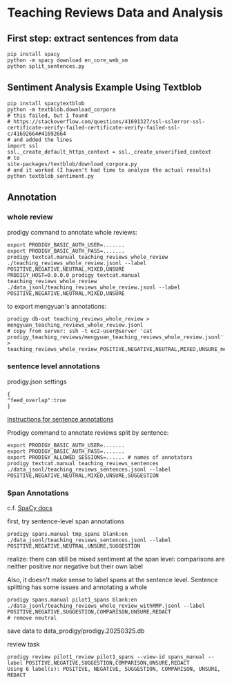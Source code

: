 # Teaching Reviews Data and Analysis

## First step: extract sentences from data

```
pip install spacy
python -m spacy download en_core_web_sm
python split_sentences.py
```

## Sentiment Analysis Example Using Textblob

```
pip install spacytextblob
python -m textblob.download_corpora
# this failed, but I found
# https://stackoverflow.com/questions/41691327/ssl-sslerror-ssl-certificate-verify-failed-certificate-verify-failed-ssl-c/41692664#41692664
# and added the lines
import ssl
ssl._create_default_https_context = ssl._create_unverified_context
# to
site-packages/textblob/download_corpora.py
# and it worked (I haven't had time to analyze the actual results)
python textblob_sentiment.py

```


## Annotation

### whole review

prodigy command to annotate whole reviews:

```
export PRODIGY_BASIC_AUTH_USER=.......
export PRODIGY_BASIC_AUTH_PASS=.......
prodigy textcat.manual teaching_reviews_whole_review ./teaching_reviews_whole_review.jsonl --label POSITIVE,NEGATIVE,NEUTRAL,MIXED,UNSURE
PRODIGY_HOST=0.0.0.0 prodigy textcat.manual teaching_reviews_whole_review ./data_jsonl/teaching_reviews_whole_review.jsonl --label POSITIVE,NEGATIVE,NEUTRAL,MIXED,UNSURE
```

to export mengyuan's annotations:

```
prodigy db-out teaching_reviews_whole_review > mengyuan_teaching_reviews_whole_review.jsonl
# copy from server: ssh -t ec2-user@server 'cat prodigy_teaching_reviews/mengyuan_teaching_reviews_whole_review.jsonl' > teaching_reviews_whole_review_POSITIVE,NEGATIVE,NEUTRAL,MIXED,UNSURE_mengyuan_20240327.jsonl
```

### sentence level annotations


prodigy.json settings

```
{
"feed_overlap":true
}
```


[Instructions for sentence annotations](docs/sentence_annotation.md)

Prodigy command to annotate reviews split by sentence:

```
export PRODIGY_BASIC_AUTH_USER=.......
export PRODIGY_BASIC_AUTH_PASS=.......
export PRODIGY_ALLOWED_SESSIONS=...... # names of annotators
prodigy textcat.manual teaching_reviews_sentences ./data_jsonl/teaching_reviews_sentences.jsonl --label POSITIVE,NEGATIVE,NEUTRAL,MIXED,UNSURE,SUGGESTION
```


### Span Annotations

c.f. [SpaCy docs](https://prodi.gy/docs/span-categorization)

first, try sentence-level span annotations 

```
prodigy spans.manual tmp_spans blank:en ./data_jsonl/teaching_reviews_sentences.jsonl --label POSITIVE,NEGATIVE,NEUTRAL,UNSURE,SUGGESTION
```

realize: there can still be mixed sentiment at the span level: comparisons are neither positive nor negative but their own label

Also, it doesn't make sense to label spans at the sentence level.  Sentence splitting has some issues and annotating a whole

```
prodigy spans.manual pilot1_spans blank:en ./data_jsonl/teaching_reviews_whole_review_withRMP.jsonl --label POSITIVE,NEGATIVE,SUGGESTION,COMPARISON,UNSURE,REDACT
# remove neutral
```

save data to data_prodigy/prodigy.20250325.db

review task
```
prodigy review pilot1_review pilot1_spans --view-id spans_manual --label POSITIVE,NEGATIVE,SUGGESTION,COMPARISON,UNSURE,REDACT
Using 6 label(s): POSITIVE, NEGATIVE, SUGGESTION, COMPARISON, UNSURE, REDACT
```